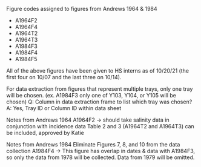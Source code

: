 Figure codes assigned to figures from Andrews 1964 & 1984
* A1964F2
* A1964F4
* A1964T2
* A1964T3
* A1984F3
* A1984F4
* A1984F5

All of the above figures have been given to HS interns as of 10/20/21 (the first four on 10/07 and the last three on 10/14). 

For data extraction from figures that represent multiple trays, only one tray will be chosen. (ex. A1984F3 only one of Y103, Y104, or Y105 will be chosen)
  Q: Column in data extraction frame to list which tray was chosen? 
  A: Yes, Tray ID or Column ID within data sheet

Notes from Andrews 1964
  A1964F2 -> should take salinity data in conjunction with incidence data
  Table 2 and 3 (A1964T2 and A1964T3) can be included, approved by Katie
  
Notes from Andrews 1984
  Eliminate Figures 7, 8, and 10 from the data collection
  A1984F4 -> This figure has overlap in dates & data with A1984F3, so only the data from 1978 will be collected. Data from 1979 will be omitted. 


